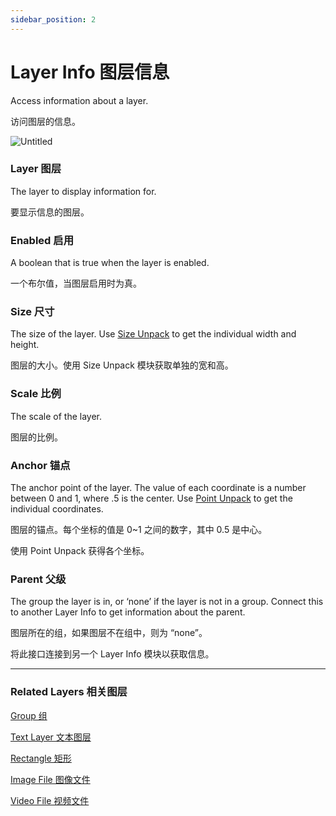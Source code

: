 ```yaml
---
sidebar_position: 2
---
```


# Layer Info 图层信息

Access information about a layer.

访问图层的信息。

![Untitled](https://s3.us-west-2.amazonaws.com/secure.notion-static.com/2a6f4a27-ed09-4c90-a0ba-639ef28f55c8/Untitled.png?X-Amz-Algorithm=AWS4-HMAC-SHA256&X-Amz-Content-Sha256=UNSIGNED-PAYLOAD&X-Amz-Credential=AKIAT73L2G45EIPT3X45%2F20220602%2Fus-west-2%2Fs3%2Faws4_request&X-Amz-Date=20220602T181324Z&X-Amz-Expires=86400&X-Amz-Signature=9f0eb659d1d4e114ef8442daf84428b5ac3a4c084ce90d5d6dca7b94e7609715&X-Amz-SignedHeaders=host&response-content-disposition=filename%20%3D%22Untitled.png%22&x-id=GetObject)

### Layer 图层

The layer to display information for.

要显示信息的图层。

### Enabled 启用

A boolean that is true when the layer is enabled.

一个布尔值，当图层启用时为真。

### Size 尺寸

The size of the layer. Use [Size Unpack](./Point%20Unpack.md) to get the individual width and height.

图层的大小。使用 Size Unpack 模块获取单独的宽和高。

### Scale 比例

The scale of the layer.

图层的比例。

### Anchor 锚点

The anchor point of the layer. The value of each coordinate is a number between 0 and 1, where .5 is the center. Use [Point Unpack](./Point%20Unpack.md) to get the individual coordinates.

图层的锚点。每个坐标的值是 0~1 之间的数字，其中 0.5 是中心。

使用 Point Unpack 获得各个坐标。

### Parent 父级

The group the layer is in, or ‘none’ if the layer is not in a group. Connect this to another Layer Info to get information about the parent.

图层所在的组，如果图层不在组中，则为 “none”。

将此接口连接到另一个 Layer Info 模块以获取信息。

------

### Related Layers 相关图层

[Group 组](./../Layer/Group.md)

[Text Layer 文本图层](./../Layer/Text%20Layer.md)

[Rectangle 矩形](./../Layer/Rectangle.md)

[Image File 图像文件](./../Layer/Image%20File.md)

[Video File 视频文件](./../Layer/Video%20File.md)
